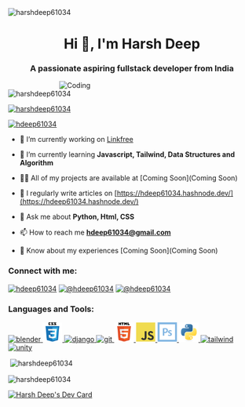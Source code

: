 <img src="https://miro.medium.com/max/1400/1*OxT7UjIwhklKE8d8SFyo7g.gif" alt="harshdeep61034" />
<h1 align="center">Hi 👋, I'm Harsh Deep</h1>
<h3 align="center">A passionate aspiring fullstack developer from India</h3>
<img align="right" alt="Coding" width="400" src="https://miro.medium.com/max/720/1*IRGHmiGsa16stedQvIaZfw.gif">

<p align="left"> <img src="https://komarev.com/ghpvc/?username=harshdeep61034&label=Profile%20views&color=0e75b6&style=flat" alt="harshdeep61034" /> </p>

<p align="left"> <a href="https://github.com/ryo-ma/github-profile-trophy"><img src="https://github-profile-trophy.vercel.app/?username=harshdeep61034" alt="harshdeep61034" /></a> </p>

<p align="left"> <a href="https://twitter.com/hdeep61034" target="blank"><img src="https://img.shields.io/twitter/follow/hdeep61034?logo=twitter&style=for-the-badge" alt="hdeep61034" /></a> </p>

- 🔭 I’m currently working on [Linkfree](https://github.com/EddieHubCommunity/LinkFree)

- 🌱 I’m currently learning **Javascript, Tailwind, Data Structures and Algorithm**

- 👨‍💻 All of my projects are available at [Coming Soon](Coming Soon)

- 📝 I regularly write articles on [https://hdeep61034.hashnode.dev/](https://hdeep61034.hashnode.dev/)

- 💬 Ask me about **Python, Html, CSS**

- 📫 How to reach me **hdeep61034@gmail.com**

- 📄 Know about my experiences [Coming Soon](Coming Soon)

<h3 align="left">Connect with me:</h3>
<p align="left">
<a href="https://twitter.com/hdeep61034" target="blank"><img align="center" src="https://raw.githubusercontent.com/rahuldkjain/github-profile-readme-generator/master/src/images/icons/Social/twitter.svg" alt="hdeep61034" height="30" width="40" /></a>
<a href="https://instagram.com/@hdeep61034" target="blank"><img align="center" src="https://raw.githubusercontent.com/rahuldkjain/github-profile-readme-generator/master/src/images/icons/Social/instagram.svg" alt="@hdeep61034" height="30" width="40" /></a>
<a href="https://www.hackerrank.com/@hdeep61034" target="blank"><img align="center" src="https://raw.githubusercontent.com/rahuldkjain/github-profile-readme-generator/master/src/images/icons/Social/hackerrank.svg" alt="@hdeep61034" height="30" width="40" /></a>
</p>

<h3 align="left">Languages and Tools:</h3>
<p align="left"> <a href="https://www.blender.org/" target="_blank" rel="noreferrer"> <img src="https://download.blender.org/branding/community/blender_community_badge_white.svg" alt="blender" width="40" height="40"/> </a> <a href="https://www.w3schools.com/css/" target="_blank" rel="noreferrer"> <img src="https://raw.githubusercontent.com/devicons/devicon/master/icons/css3/css3-original-wordmark.svg" alt="css3" width="40" height="40"/> </a> <a href="https://www.djangoproject.com/" target="_blank" rel="noreferrer"> <img src="https://cdn.worldvectorlogo.com/logos/django.svg" alt="django" width="40" height="40"/> </a> <a href="https://git-scm.com/" target="_blank" rel="noreferrer"> <img src="https://www.vectorlogo.zone/logos/git-scm/git-scm-icon.svg" alt="git" width="40" height="40"/> </a> <a href="https://www.w3.org/html/" target="_blank" rel="noreferrer"> <img src="https://raw.githubusercontent.com/devicons/devicon/master/icons/html5/html5-original-wordmark.svg" alt="html5" width="40" height="40"/> </a> <a href="https://developer.mozilla.org/en-US/docs/Web/JavaScript" target="_blank" rel="noreferrer"> <img src="https://raw.githubusercontent.com/devicons/devicon/master/icons/javascript/javascript-original.svg" alt="javascript" width="40" height="40"/> </a> <a href="https://www.photoshop.com/en" target="_blank" rel="noreferrer"> <img src="https://raw.githubusercontent.com/devicons/devicon/master/icons/photoshop/photoshop-line.svg" alt="photoshop" width="40" height="40"/> </a> <a href="https://www.python.org" target="_blank" rel="noreferrer"> <img src="https://raw.githubusercontent.com/devicons/devicon/master/icons/python/python-original.svg" alt="python" width="40" height="40"/> </a> <a href="https://tailwindcss.com/" target="_blank" rel="noreferrer"> <img src="https://www.vectorlogo.zone/logos/tailwindcss/tailwindcss-icon.svg" alt="tailwind" width="40" height="40"/> </a> <a href="https://unity.com/" target="_blank" rel="noreferrer"> <img src="https://www.vectorlogo.zone/logos/unity3d/unity3d-icon.svg" alt="unity" width="40" height="40"/> </a> </p>

<p>&nbsp;<img align="center" src="https://github-readme-stats.vercel.app/api?username=harshdeep61034&show_icons=true&locale=en" alt="harshdeep61034" /></p>

<p><img align="center" src="https://github-readme-streak-stats.herokuapp.com/?user=harshdeep61034&" alt="harshdeep61034" /></p>
<a align="right" href="https://app.daily.dev/hdeep61034"><img src="https://api.daily.dev/devcards/81a90824da124c7783c99b80abefccd8.png?r=66v" width="400" alt="Harsh Deep's Dev Card"/></a>
